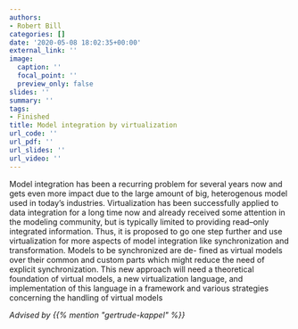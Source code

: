 ```yaml
---
authors:
- Robert Bill
categories: []
date: '2020-05-08 18:02:35+00:00'
external_link: ''
image:
  caption: ''
  focal_point: ''
  preview_only: false
slides: ''
summary: ''
tags:
- Finished
title: Model integration by virtualization
url_code: ''
url_pdf: ''
url_slides: ''
url_video: ''
---
```


Model integration has been a recurring problem for several years now and gets even more impact due to the large amount of big, heterogenous model used in today’s industries. Virtualization has been successfully applied to data integration for a long time now and already received some attention in the modeling community, but is typically limited to providing read–only integrated information. Thus, it is proposed to go one step further and use virtualization for more aspects of model integration like synchronization and transformation. Models to be synchronized are de- fined as virtual models over their common and custom parts which might reduce the need of explicit synchronization. This new approach will need a theoretical foundation of virtual models, a new virtualization language, and implementation of this language in a framework and various strategies concerning the handling of virtual models

*Advised by {{% mention "gertrude-kappel" %}}*
